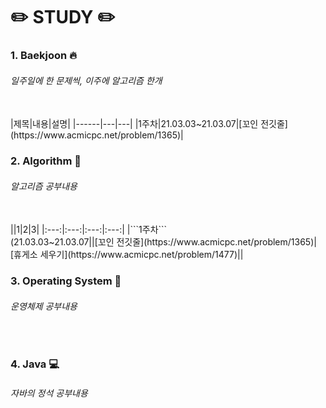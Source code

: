 # :pencil2: STUDY :pencil2:

### 1. Baekjoon :fire:
###### 일주일에 한 문제씩, 이주에 알고리즘 한개
<br>
|제목|내용|설명|
|------|---|---|
|1주차|21.03.03~21.03.07|[꼬인 전깃줄](https://www.acmicpc.net/problem/1365)|


### 2. Algorithm :speech_balloon:
###### 알고리즘 공부내용
<br>
||1|2|3|
|:---:|:---:|:---:|:---:|
|```1주차```<br>(21.03.03~21.03.07||[꼬인 전깃줄](https://www.acmicpc.net/problem/1365)|[휴게소 세우기](https://www.acmicpc.net/problem/1477)||

### 3. Operating System :file_folder:
###### 운영체제 공부내용
<br>


### 4. Java :computer:
###### 자바의 정석 공부내용
<br>
